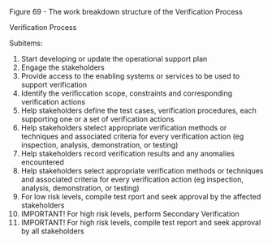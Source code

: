 Figure 69 - The work breakdown structure of the Verification Process

Verification Process

Subitems:

1. Start developing or update the operational support plan
2. Engage the stakeholders
3. Provide access to the enabling systems or services to be used to support verification
4. Identify the verificcation scope, constraints and corresponding verification actions
5. Help stakeholders define the test cases, verification procedures, each supporting one or a set of verification actions
6. Help stakeholders stelect appropriate verification methods or techniques and associated criteria for every verification action (eg inspection, analysis, demonstration, or testing)
7. Help stakeholders record verification results and any anomalies encountered
8. Help stakeholders select appropriate verification methods or techniques and associated criteria for every verification action (eg inspection, analysis, demonstration, or testing)
9. For low risk levels, compile test rport and seek approval by the affected stakeholders
10. IMPORTANT! For high risk levels, perform Secondary Verification
11. IMPORTANT! For high risk levels, compile test report and seek approval by all stakeholders